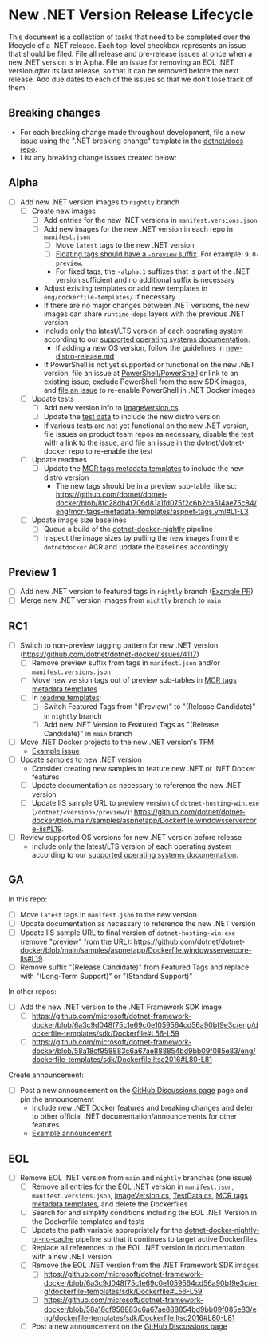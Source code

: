 # New .NET Version Release Lifecycle

This document is a collection of tasks that need to be completed over the lifecycle of a .NET release.
Each top-level checkbox represents an issue that should be filed.
File all release and pre-release issues at once when a new .NET version is in Alpha.
File an issue for removing an EOL .NET version *after* its last release, so that it can be removed before the next release.
Add due dates to each of the issues so that we don't lose track of them.

## Breaking changes

- For each breaking change made throughout development, file a new issue using the ".NET breaking change" template in the [dotnet/docs repo](https://github.com/dotnet/docs/issues/new/choose).
- List any breaking change issues created below:

## Alpha

- [ ] Add new .NET version images to `nightly` branch
  - [ ] Create new images
    - [ ] Add entries for the new .NET versions in `manifest.versions.json`
    - [ ] Add new images for the new .NET version in each repo in `manifest.json`
      - [ ] Move `latest` tags to the new .NET version
      - [ ] [Floating tags should have a `-preview` suffix](https://github.com/dotnet/dotnet-docker/issues/4117). For example: `9.0-preview`.
      - For fixed tags, the `-alpha.1` suffixes that is part of the .NET version sufficient and no additional suffix is necessary
    - Adjust existing templates or add new templates in `eng/dockerfile-templates/` if necessary
    - If there are no major changes between .NET versions, the new images can share `runtime-deps` layers with the previous .NET version
    - Include only the latest/LTS version of each operating system according to our [supported operating systems documentation](https://github.com/dotnet/dotnet-docker/blob/main/documentation/supported-platforms.md#operating-systems).
      - If adding a new OS version, follow the guidelines in [new-distro-release.md](./new-distro-release.md)
    - If PowerShell is not yet supported or functional on the new .NET version, file an issue at [PowerShell/PowerShell](https://github.com/PowerShell/PowerShell/issues) or link to an existing issue, exclude PowerShell from the new SDK images, and [file an issue](https://github.com/dotnet/dotnet-docker/issues/new/choose) to re-enable PowerShell in .NET Docker images
  - [ ] Update tests
    - [ ] Add new version info to [ImageVersion.cs](https://github.com/dotnet/dotnet-docker/blob/nightly/tests/Microsoft.DotNet.Docker.Tests/ImageVersion.cs)
    - [ ] Update the [test data](https://github.com/dotnet/dotnet-docker/blob/nightly/tests/Microsoft.DotNet.Docker.Tests/TestData.cs) to include the new distro version
    - If various tests are not yet functional on the new .NET version, file issues on product team repos as necessary, disable the test with a link to the issue, and file an issue in the dotnet/dotnet-docker repo to re-enable the test
  - [ ] Update readmes
    - [ ] Update the [MCR tags metadata templates](https://github.com/dotnet/dotnet-docker/tree/main/eng/mcr-tags-metadata-templates) to include the new distro version
      - The new tags should be in a preview sub-table, like so: <https://github.com/dotnet/dotnet-docker/blob/8fc28db4f706d81a1fd075f2c6b2ca514ae75c84/eng/mcr-tags-metadata-templates/aspnet-tags.yml#L1-L3>
  - [ ] Update image size baselines
    - [ ] Queue a build of the [dotnet-docker-nightly](https://dev.azure.com/dnceng/internal/_build?definitionId=359) pipeline
    - [ ] Inspect the image sizes by pulling the new images from the `dotnetdocker` ACR and update the baselines accordingly

## Preview 1

- [ ] Add new .NET version to featured tags in `nightly` branch ([Example PR](https://github.com/dotnet/dotnet-docker/pull/5157))
- [ ] Merge new .NET version images from `nightly` branch to `main`

## RC1

- [ ] Switch to non-preview tagging pattern for new .NET version (<https://github.com/dotnet/dotnet-docker/issues/4117>)
  - [ ] Remove preview suffix from tags in `manifest.json` and/or `manifest.versions.json`
  - [ ] Move new version tags out of preview sub-tables in [MCR tags metadata templates](https://github.com/dotnet/dotnet-docker/tree/main/eng/mcr-tags-metadata-templates)
  - [ ] In [readme templates](https://github.com/dotnet/dotnet-docker/blob/main/eng/readme-templates/FeaturedTags.md):
    - [ ] Switch Featured Tags from "(Preview)" to "(Release Candidate)" in `nightly` branch
    - [ ] Add new .NET Version to Featured Tags as "(Release Candidate)" in `main` branch
- [ ] Move .NET Docker projects to the new .NET version's TFM
  - [Example issue](https://github.com/dotnet/docker-tools/issues/1181)
- [ ] Update samples to new .NET version
  - Consider creating new samples to feature new .NET or .NET Docker features
  - [ ] Update documentation as necessary to reference the new .NET version
  - [ ] Update IIS sample URL to preview version of `dotnet-hosting-win.exe` (`/dotnet/<version>/preview/`): <https://github.com/dotnet/dotnet-docker/blob/main/samples/aspnetapp/Dockerfile.windowsservercore-iis#L19>.
- [ ] Review supported OS versions for new .NET version before release
  - Include only the latest/LTS version of each operating system according to our [supported operating systems documentation](https://github.com/dotnet/dotnet-docker/blob/main/documentation/supported-platforms.md#operating-systems).

## GA

In this repo:

- [ ] Move `latest` tags in `manifest.json` to the new version
- [ ] Update documentation as necessary to reference the new .NET version
- [ ] Update IIS sample URL to final version of `dotnet-hosting-win.exe` (remove "preview" from the URL): <https://github.com/dotnet/dotnet-docker/blob/main/samples/aspnetapp/Dockerfile.windowsservercore-iis#L19>.
- [ ] Remove suffix "(Release Candidate)" from Featured Tags and replace with "(Long-Term Support)" or "(Standard Support)"

In other repos:

- [ ] Add the new .NET version to the .NET Framework SDK image
  - [ ] <https://github.com/microsoft/dotnet-framework-docker/blob/6a3c9d048f75c1e69c0e1059564cd56a90bf9e3c/eng/dockerfile-templates/sdk/Dockerfile#L56-L59>
  - [ ] <https://github.com/microsoft/dotnet-framework-docker/blob/58a18cf958883c6a67ae888854bd9bb09f085e83/eng/dockerfile-templates/sdk/Dockerfile.ltsc2016#L80-L81>

Create announcement:

- [ ] Post a new announcement on the [GitHub Discussions page](https://github.com/dotnet/dotnet-docker/discussions/new?category=announcements) page and pin the announcement
  - Include new .NET Docker features and breaking changes and defer to other official .NET documentation/announcements for other features
  - [Example announcement](https://github.com/dotnet/dotnet-docker/discussions/4995)

## EOL

- [ ] Remove EOL .NET version from `main` and `nightly` branches (one issue)
  - [ ] Remove all entries for the EOL .NET version in `manifest.json`, `manifest.versions.json`, [ImageVersion.cs](https://github.com/dotnet/dotnet-docker/blob/nightly/tests/Microsoft.DotNet.Docker.Tests/ImageVersion.cs), [TestData.cs](https://github.com/dotnet/dotnet-docker/blob/nightly/tests/Microsoft.DotNet.Docker.Tests/TestData.cs), [MCR tags metadata templates](https://github.com/dotnet/dotnet-docker/tree/main/eng/mcr-tags-metadata-templates), and delete the Dockerfiles
  - [ ] Search for and simplify conditions including the EOL .NET Version in the Dockerfile templates and tests
  - [ ] Update the path variable appropriately for the [dotnet-docker-nightly-pr-no-cache](https://dev.azure.com/dnceng-public/public/_build?definitionId=184) pipeline so that it continues to target active Dockerfiles.
  - [ ] Replace all references to the EOL .NET version in documentation with a new .NET version
  - [ ] Remove the EOL .NET version from the .NET Framework SDK images
    - [ ] <https://github.com/microsoft/dotnet-framework-docker/blob/6a3c9d048f75c1e69c0e1059564cd56a90bf9e3c/eng/dockerfile-templates/sdk/Dockerfile#L56-L59>
    - [ ] <https://github.com/microsoft/dotnet-framework-docker/blob/58a18cf958883c6a67ae888854bd9bb09f085e83/eng/dockerfile-templates/sdk/Dockerfile.ltsc2016#L80-L81>
  - [ ] Post a new announcement on the [GitHub Discussions page](https://github.com/dotnet/dotnet-docker/discussions/new?category=announcements)
